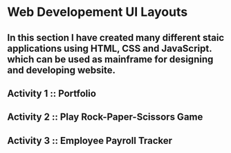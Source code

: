 # Web Developement UI Layouts

## In this section I have created many different staic applications using HTML, CSS and JavaScript. which can be used as mainframe for designing and developing website.

## Activity 1 :: Portfolio

## Activity 2 :: Play Rock-Paper-Scissors Game

## Activity 3 :: Employee Payroll Tracker